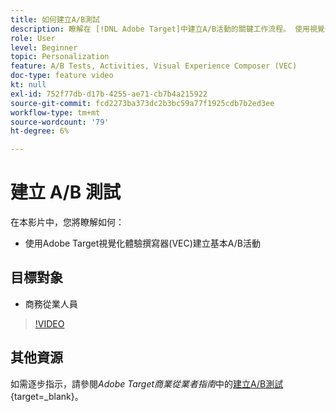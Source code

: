 ```yaml
---
title: 如何建立A/B測試
description: 瞭解在 [!DNL Adobe Target]中建立A/B活動的關鍵工作流程。 使用視覺化體驗撰寫器(VEC)建立基本A/B活動。
role: User
level: Beginner
topic: Personalization
feature: A/B Tests, Activities, Visual Experience Composer (VEC)
doc-type: feature video
kt: null
exl-id: 752f77db-d17b-4255-ae71-cb7b4a215922
source-git-commit: fcd2273ba373dc2b3bc59a77f1925cdb7b2ed3ee
workflow-type: tm+mt
source-wordcount: '79'
ht-degree: 6%

---
```


# 建立 A/B 測試

在本影片中，您將瞭解如何：

* 使用Adobe Target視覺化體驗撰寫器(VEC)建立基本A/B活動

## 目標對象

* 商務從業人員

>[!VIDEO](https://video.tv.adobe.com/v/17391/?quality=12)

## 其他資源

如需逐步指示，請參閱&#x200B;*Adobe Target商業從業者指南*&#x200B;中的[建立A/B測試](https://experienceleague.adobe.com/docs/target/using/activities/abtest/create/test-create-ab.html?lang=zh-Hant){target=_blank}。
